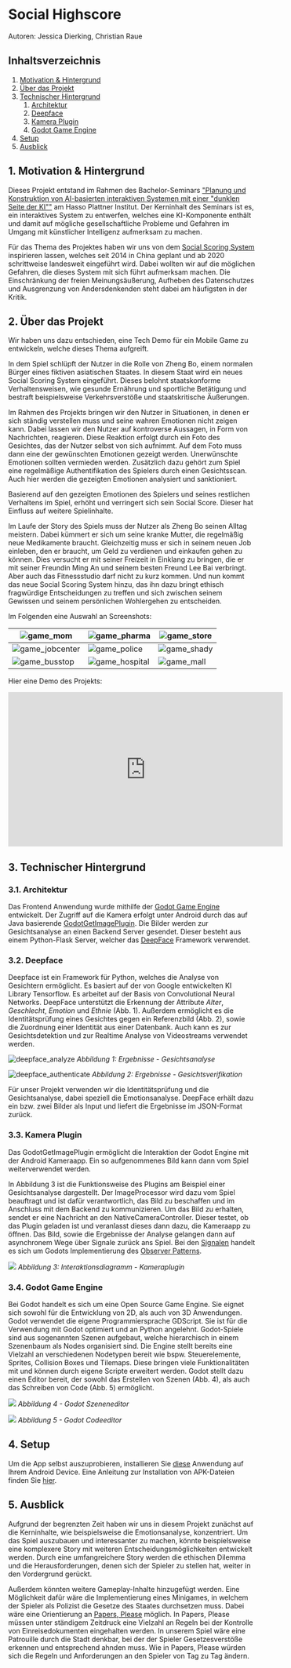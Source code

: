 # Social Highscore

Autoren: Jessica Dierking, Christian Raue

## Inhaltsverzeichnis
1. [Motivation & Hintergrund](#motivation)
2. [Über das Projekt](#about)
3. [Technischer Hintergrund](#tech)
    1. [Architektur](#architecture)
    2. [Deepface](#deepface)
    3. [Kamera Plugin](#camplugin)
    4. [Godot Game Engine](#godot)
4. [Setup](#setup)
5. [Ausblick](#outlook)

## 1. Motivation & Hintergrund <a name="motivation"></a>
Dieses Projekt entstand im Rahmen des Bachelor-Seminars ["Planung und Konstruktion von AI-basierten interaktiven Systemen mit einer "dunklen Seite der KI""](https://hpi.de/studium/im-studium/lehrveranstaltungen/it-systems-engineering-ma/lehrveranstaltung/wise-21-22-3367-alt-dark-mirror-ai-and-society-neuplanung-und-konstruktion-von-ai_basierten-interaktiven-systemen-mit-einer-dunklen-seite-der-ki.html) am Hasso Plattner Institut. Der Kerninhalt des Seminars ist es, ein interaktives System zu entwerfen, welches eine KI-Komponente enthält und damit auf mögliche gesellschaftliche Probleme und Gefahren im Umgang mit künstlicher Intelligenz aufmerksam zu machen.

Für das Thema des Projektes haben wir uns von dem [Social Scoring System](https://www.ionos.de/digitalguide/online-marketing/web-analyse/was-ist-das-social-credit-system/) inspirieren lassen, welches seit 2014 in China geplant und ab 2020 schrittweise landesweit eingeführt wird. Dabei wollten wir auf die möglichen Gefahren, die dieses System mit sich führt aufmerksam machen. Die Einschränkung der freien Meinungsäußerung, Aufheben des Datenschutzes und Ausgrenzung von Andersdenkenden steht dabei am häufigsten in der Kritik.


## 2. Über das Projekt <a name="about"></a>
Wir haben uns dazu entschieden, eine Tech Demo für ein Mobile Game zu entwickeln, welche dieses Thema aufgreift. 

In dem Spiel schlüpft der Nutzer in die Rolle von Zheng Bo, einem normalen Bürger eines fiktiven asiatischen Staates. In diesem Staat wird ein neues Social Scoring System eingeführt. Dieses belohnt staatskonforme Verhaltensweisen, wie gesunde Ernährung und sportliche Betätigung und bestraft beispielsweise Verkehrsverstöße und staatskritische Äußerungen. 

Im Rahmen des Projekts bringen wir den Nutzer in Situationen, in denen er sich ständig verstellen muss und seine wahren Emotionen nicht zeigen kann. Dabei lassen wir den Nutzer auf kontroverse Aussagen, in Form von Nachrichten, reagieren. Diese Reaktion erfolgt durch ein Foto des Gesichtes, das der Nutzer selbst von sich aufnimmt. Auf dem Foto muss dann eine der gewünschten Emotionen gezeigt werden. Unerwünschte Emotionen sollten vermieden werden.
Zusätzlich dazu gehört zum Spiel eine regelmäßige Authentifikation des Spielers durch einen Gesichtsscan. Auch hier werden die gezeigten Emotionen analysiert und sanktioniert.

Basierend auf den gezeigten Emotionen des Spielers und seines restlichen Verhaltens im Spiel, erhöht und verringert sich sein Social Score. Dieser hat Einfluss auf weitere Spielinhalte.

Im Laufe der Story des Spiels muss der Nutzer als Zheng Bo seinen Alltag meistern. Dabei kümmert er sich um seine kranke Mutter, die regelmäßig neue Medikamente braucht. Gleichzeitig muss er sich in seinem neuen Job einleben, den er braucht, um Geld zu verdienen und einkaufen gehen zu können. Dies versucht er mit seiner Freizeit in Einklang zu bringen, die er mit seiner Freundin Ming An und seinem besten Freund Lee Bai verbringt. Aber auch das Fitnessstudio darf nicht zu kurz kommen. Und nun kommt das neue Social Scoring System hinzu, das ihn dazu bringt ethisch fragwürdige Entscheidungen zu treffen und sich zwischen seinem Gewissen und seinem persönlichen Wohlergehen zu entscheiden. 

Im Folgenden eine Auswahl an Screenshots:

| ![game_mom](https://user-images.githubusercontent.com/62649536/159738731-a1e4fe4e-c3b5-4281-b214-46540b7ce953.png)       | ![game_pharma](https://user-images.githubusercontent.com/62649536/159738733-b22bc8f5-ead9-4b2e-a7bf-b7b88cc60f00.png)   | ![game_store](https://user-images.githubusercontent.com/62649536/159738739-0f90f565-ad82-4b3d-9feb-05188e999ac4.png) |
|--------------------------------------------------------------------------------------------------------------------------|-------------------------------------------------------------------------------------------------------------------------|----------------------------------------------------------------------------------------------------------------------|
| ![game_jobcenter](https://user-images.githubusercontent.com/62649536/159738726-c5e5da29-1361-4108-b162-76790a992458.png) | ![game_police](https://user-images.githubusercontent.com/62649536/159738734-91aaff67-0e7f-4b3e-8106-8e2c7e86fe23.png)   | ![game_shady](https://user-images.githubusercontent.com/62649536/159738736-1e9300e1-b62f-4595-ac23-2b5a7a4f7e87.png) |
| ![game_busstop](https://user-images.githubusercontent.com/62649536/159738717-61f3da3b-8221-4db3-9a23-1e949c1e4d42.png)   | ![game_hospital](https://user-images.githubusercontent.com/62649536/159738721-dd47f0ad-9453-481d-96ac-7e8a1cddabfd.png) | ![game_mall](https://user-images.githubusercontent.com/62649536/159738729-4d64cfc4-c2a4-4e41-897b-7264f17a6e76.png)  |

Hier eine Demo des Projekts: 

<iframe width="560" height="315"
src="https://www.youtube.com/watch?v=NLMnKiBMcpc" 
frameborder="0" 
allow="accelerometer; encrypted-media; gyroscope; picture-in-picture" 
allowfullscreen></iframe>


## 3. Technischer Hintergrund <a name="tech"></a>

### 3.1. Architektur <a name="architecture"></a>
Das Frontend Anwendung wurde mithilfe der [Godot Game Engine](https://godotengine.org/) entwickelt. Der Zugriff auf die Kamera erfolgt unter Android durch das auf Java basierende [GodotGetImagePlugin](https://github.com/Lamelynx/GodotGetImagePlugin-Android). Die Bilder werden zur Gesichtsanalyse an einen Backend Server gesendet. Dieser besteht aus einem Python-Flask Server, welcher das [DeepFace](https://github.com/serengil/deepface) Framework verwendet.

### 3.2. Deepface <a name="deepface"></a>
Deepface ist ein Framework für Python, welches die Analyse von Gesichtern ermöglicht. Es basiert auf der von Google entwickelten KI Library Tensorflow. Es arbeitet auf der Basis von Convolutional Neural Networks. 
DeepFace unterstützt die Erkennung der Attribute _Alter_, _Geschlecht_, _Emotion_ und _Ethnie_ (Abb. 1). Außerdem ermöglicht es die Identitätsprüfung eines Gesichtes gegen ein Referenzbild (Abb. 2), sowie die Zuordnung einer Identität aus einer Datenbank. Auch kann es zur Gesichtsdetektion und zur Realtime Analyse von Videostreams verwendet werden.

![deepface_analyze](https://raw.githubusercontent.com/serengil/deepface/master/icon/stock-2.jpg)
_Abbildung 1: Ergebnisse - Gesichtsanalyse_

![deepface_authenticate](https://raw.githubusercontent.com/serengil/deepface/master/icon/stock-1.jpg)
_Abbildung 2: Ergebnisse - Gesichtsverifikation_

Für unser Projekt verwenden wir die Identitätsprüfung und die Gesichtsanalyse, dabei speziell die Emotionsanalyse. DeepFace erhält dazu ein bzw. zwei Bilder als Input und liefert die Ergebnisse im JSON-Format zurück.

### 3.3. Kamera Plugin <a name="camplugin"></a>
Das GodotGetImagePlugin ermöglicht die Interaktion der Godot Engine mit der Android Kameraapp. Ein so aufgenommenes Bild kann dann vom Spiel weiterverwendet werden.

In Abbildung 3 ist die Funktionsweise des Plugins am Beispiel einer Gesichtsanalyse dargestellt. Der ImageProcessor wird dazu vom Spiel beauftragt und ist dafür verantwortlich, das Bild zu beschaffen und im Anschluss mit dem Backend zu kommunizieren. Um das Bild zu erhalten, sendet er eine Nachricht an den NativeCameraController. Dieser testet, ob das Plugin geladen ist und veranlasst dieses dann dazu, die Kameraapp zu öffnen. Das Bild, sowie die Ergebnisse der Analyse gelangen dann auf asynchronem Wege über Signale zurück ans Spiel. Bei den [Signalen](https://docs.godotengine.org/en/stable/getting_started/step_by_step/signals.html) handelt es sich um Godots Implementierung des [Observer Patterns](https://refactoring.guru/design-patterns/observer).

![](UML_Camera.png)
_Abbildung 3: Interaktionsdiagramm - Kameraplugin_

### 3.4. Godot Game Engine <a name="godot"></a>

Bei Godot handelt es sich um eine Open Source Game Engine. Sie eignet sich sowohl für die Entwicklung von 2D, als auch von 3D Anwendungen. Godot verwendet die eigene Programmiersprache GDScript. Sie ist für die Verwendung mit Godot optimiert und an Python angelehnt. Godot-Spiele sind aus sogenannten Szenen aufgebaut, welche hierarchisch in einem Szenenbaum als Nodes organisiert sind. Die Engine stellt bereits eine Vielzahl an verschiedenen Nodetypen bereit wie bspw. Steuerelemente, Sprites, Collision Boxes und Tilemaps. Diese bringen viele Funktionalitäten mit und können durch eigene Scripte erweitert werden. Godot stellt dazu einen Editor bereit, der sowohl das Erstellen von Szenen (Abb. 4), als auch das Schreiben von Code (Abb. 5) ermöglicht.

![](godot_szene.png)
_Abbildung 4 - Godot Szeneneditor_

![](godot_code.png)
_Abbildung 5 - Godot Codeeditor_

## 4. Setup <a name="setup"></a>
Um die App selbst auszuprobieren, installieren Sie [diese](https://github.com/CR1337/Social-Highscore-Frontend/raw/release/SocialHighscoreFrontend.apk) Anwendung auf Ihrem Android Device. Eine Anleitung zur Installation von APK-Dateien finden Sie [hier](https://android.imyfone.com/android-issues/how-to-install-apk-file-on-android/).


## 5. Ausblick <a name="outlook"></a>
Aufgrund der begrenzten Zeit haben wir uns in diesem Projekt zunächst auf die Kerninhalte, wie beispielsweise die Emotionsanalyse, konzentriert. Um das Spiel auszubauen und interessanter zu machen, könnte beispielsweise eine komplexere Story mit weiteren Entscheidungsmöglichkeiten entwickelt werden. Durch eine umfangreichere Story werden die ethischen Dilemma und die Herausforderungen, denen sich der Spieler zu stellen hat, weiter in den Vordergrund gerückt. 

Außerdem könnten weitere Gameplay-Inhalte hinzugefügt werden. Eine Möglichkeit dafür wäre die Implementierung eines Minigames, in welchem der Spieler als Polizist die Gesetze des Staates durchsetzen muss. Dabei wäre eine Orientierung an [Papers, Please](https://store.steampowered.com/app/239030/Papers_Please/) möglich. In Papers, Please müssen unter ständigem Zeitdruck eine Vielzahl an Regeln bei der Kontrolle von Einreisedokumenten eingehalten werden. In unserem Spiel wäre eine Patrouille durch die Stadt denkbar, bei der der Spieler Gesetzesverstöße erkennen und entsprechend ahnden muss. Wie in Papers, Please würden sich die Regeln und Anforderungen an den Spieler von Tag zu Tag ändern.
